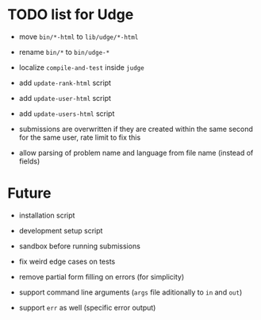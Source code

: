 TODO list for Udge
==================

* move `bin/*-html` to `lib/udge/*-html`

* rename `bin/*` to `bin/udge-*`

* localize `compile-and-test` inside `judge`

* add `update-rank-html` script

* add `update-user-html` script

* add `update-users-html` script

* submissions are overwritten if they are created within the same second for the same user, rate limit to fix this

* allow parsing of problem name and language from file name (instead of fields)

Future
======

* installation script

* development setup script

* sandbox before running submissions

* fix weird edge cases on tests

* remove partial form filling on errors (for simplicity)

* support command line arguments (`args` file aditionally to `in` and `out`)

* support `err` as well (specific error output)
